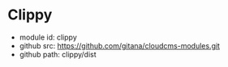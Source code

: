 # Clippy

- module id: clippy
- github src: https://github.com/gitana/cloudcms-modules.git
- github path: clippy/dist

